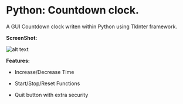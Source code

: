 # Python: Countdown clock.
A GUI Countdown clock writen within Python using TkInter framework.

**ScreenShot:**

![alt text](https://github.com/Jacko18/Python-TkInter-Countdown-Clock/blob/master/Screenshot.png)

**Features:**

- Increase/Decrease Time

- Start/Stop/Reset Functions

- Quit button with extra security
